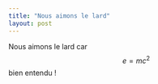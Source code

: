 ```yaml
---
title: "Nous aimons le lard"
layout: post
---
```


Nous aimons le lard car $$e=mc^2$$ bien entendu !

